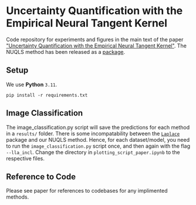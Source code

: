 # Uncertainty Quantification with the Empirical Neural Tangent Kernel
Code repository for experiments and figures in the main text of the paper ["Uncertainty Quantification with the Empirical Neural Tangent Kernel"](https://arxiv.org/pdf/2502.02870). The NUQLS method has been released as a [package](https://github.com/josephwilsonmaths/NuqlsPackage.git).

## Setup
We use **Python** `3.11`.
```
pip install -r requirements.txt
```

## Image Classification
The image_classification.py script will save the predictions for each method in a `results/` folder. There is some incompatability between the [`Laplace`](https://aleximmer.com/Laplace/) package and our NUQLS method. Hence, for each dataset/model, 
you need to run the `image_classification.py` script once, and then again with the flag `--lla_incl`. Change the directory in `plotting_script_paper.ipynb` to the respective files.

## Reference to Code
Please see paper for references to codebases for any implimented methods. 

